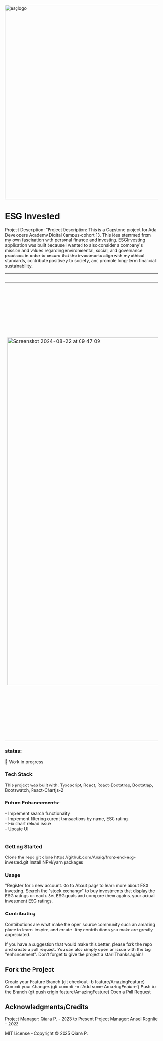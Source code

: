 <img width="638" alt="esglogo" src="https://user-images.githubusercontent.com/81824382/218517508-29d2fcf1-9e0d-401c-b7b3-b82b1a57b620.png">

<h1>ESG Invested</h1>

Project Description:
"Project Description: This is a Capstone project for Ada Developers Academy Digital Campus-cohort 18. This idea stemmed from my own fascination with personal finance and investing. ESGInvesting application was built because I wanted to also consider a company's mission and values regarding environmental, social, and governance practices in order to ensure that the investments align with my ethical standards, contribute positively to society, and promote long-term financial sustainability.

| Welcome Page | User Dashboard Profile |  About |  Set ESG Goals | Buy - Sell|
| -------------------| ----------|---------------|-------------|-----------------|
|<img width="1143" alt="Screenshot 2024-08-22 at 09 47 09" src="https://github.com/user-attachments/assets/e562ad21-0097-4eae-818a-72d0af54761f"> | <img width="1501" alt="Screenshot 2024-08-22 at 09 41 36" src="https://github.com/user-attachments/assets/2173e94f-8fc0-47e1-b330-db4144ed9633"> | <img width="1476" alt="Screenshot 2024-08-22 at 09 42 05" src="https://github.com/user-attachments/assets/bd404a86-39e5-463f-9302-167562b40fe0"> | <img width="1254" alt="Screenshot 2024-08-22 at 09 44 02" src="https://github.com/user-attachments/assets/81813c2d-c479-47c1-8568-06a4cfcea52e"> | <img width="971" alt="buy-sell" src="https://github.com/user-attachments/assets/07dbaf1c-f045-43ca-adbf-4ded56a72222"> | 

<h3>status:</h3> 🚧 Work in progress


<h3>Tech Stack:</h3>
This project was built with:
Typescript,
React,
React-Bootstrap,
Bootstrap,
Bootswatch,
React-Chartjs-2

<h3>Future Enhancements: </h3>
- Implement search functionality <br>
- Implement filtering curent transactions by name, ESG rating <br>
- Fix chart reload issue <br>
- Update UI <br>
<br>

<h3>Getting Started</h3>
Clone the repo
git clone https://github.com/Anaiq/front-end-esg-invested.git
Install NPM/yarn packages

<h3>Usage</h3>
"Register for a new account.  Go to About page to learn more about ESG Investing.  Search the "stock exchange" to buy
investments that display the ESG ratings on each.  Set ESG goals and compare them against your actual investment
ESG ratings. 

<h3>Contributing</h3>
Contributions are what make the open source community such an amazing place to learn, inspire, and create. Any contributions you make are greatly appreciated.

If you have a suggestion that would make this better, please fork the repo and create a pull request. You can also simply open an issue with the tag "enhancement". Don't forget to give the project a star! Thanks again!

<h2>Fork the Project</h2>
Create your Feature Branch (git checkout -b feature/AmazingFeature)
Commit your Changes (git commit -m 'Add some AmazingFeature')
Push to the Branch (git push origin feature/AmazingFeature)
Open a Pull Request

<h2>Acknowledgments/Credits</h2>
Project Manager: Qiana P. - 2023 to Present
Project Manager: Ansel Rognlie - 2022

MIT License - Copyright © 2025 Qiana P.

